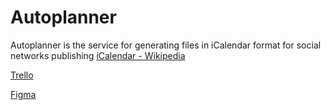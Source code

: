 # Autoplanner
Autoplanner is the service for generating files in iCalendar format for social networks publishing
[iCalendar - Wikipedia](https://en.wikipedia.org/wiki/ICalendar)


[Trello](https://trello.com/b/b3niKLX6/autoplanner)

[Figma](https://www.figma.com/file/Y0o0bS8OnLXJESNOjOGHe7Ez/autoplanner)
